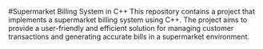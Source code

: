 #Supermarket Billing System in C++
This repository contains a project that implements a supermarket billing system using C++. The project aims to provide a user-friendly and efficient solution for managing customer transactions and generating accurate bills in a supermarket environment.
